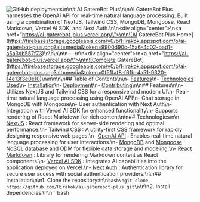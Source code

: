 ![GitHub deployments](https://img.shields.io/github/deployments/Hirakok/ai-gaterebot-plus/production?style=flat&logo=vercel&logoColor=white&label=vercel)\n\n# AI GatereBot Plus\n\nAI GatereBot Plus harnesses the OpenAI API for real-time natural language processing. Built using a combination of NextJS, Tailwind CSS, MongoDB, Mongoose, React Markdown, Vercel AI SDK, and Next Auth.\n\n<div align=\"center\">\n<a href=\"https://ai-gaterebot-plus.vercel.app/\">\n\n![AI GatereBot Plus Home](https://firebasestorage.googleapis.com/v0/b/Hirakok.appspot.com/o/ai-gaterebot-plus.png?alt=media&token=9900d90c-15a6-4c02-bad1-a5a3db557f73)\n\n</a>\n</div>\n\n---\n\n<div align=\"center\">\n<a href=\"https://ai-gaterebot-plus.vercel.app/\">\n\n![Complete GatereBot](https://firebasestorage.googleapis.com/v0/b/Hirakok.appspot.com/o/ai-gaterebot-plus.png?alt=media&token=0f51faf8-f61b-4a51-9320-14e13f3e0e10)\n\n</a>\n</div>\n\n## Table of Contents\n\n-   [Features](#features)\n-   [Technologies Used](#technologies)\n-   [Installation](#installation)\n-   [Deployment](#deployment)\n-   [Contributing](#contributing)\n\n## Features\n\n-   Utilizes NextJS and Tailwind CSS for a responsive and modern UI\n-   Real-time natural language processing using OpenAI API\n-   Chat storage in MongoDB with Mongoose\n-   User authentication with Next Auth\n-   Integration with Vercel AI SDK for enhanced functionality\n-   Supports rendering of React Markdown for rich content\n\n## Technologies\n\n-   [NextJS](https://nextjs.org/) : React framework for server-side rendering and optimal performance.\n-   [Tailwind CSS](https://tailwindcss.com/) : A utility-first CSS framework for rapidly designing responsive web pages.\n-   [OpenAI API](https://platform.openai.com/docs/overview) : Enables real-time natural language processing for user interactions.\n-   [MongoDB](https://www.mongodb.com/) and [Mongoose](https://mongoosejs.com/) : NoSQL database and ODM for flexible data storage and modeling.\n-   [React Markdown](https://www.npmjs.com/package/react-markdown) : Library for rendering Markdown content as React components.\n-   [Vercel AI SDK](https://sdk.vercel.ai/docs) : Integrates AI capabilities into the application deployed on Vercel.\n-   [Next Auth](https://next-auth.js.org/) : Authentication library for secure user access with social authentication providers.\n\n## Installation\n\n1. Clone the repository:\n\n```bash\ngit clone https://github.com/Hirakok/ai-gaterebot-plus.git\n```\n\n2. Install dependencies:\n\n```bash